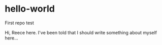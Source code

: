 # hello-world
First repo test

Hi, Reece here. I've been told that I should write something about myself here...
